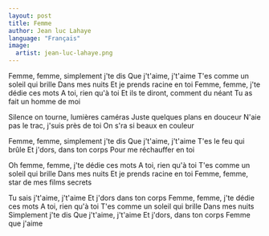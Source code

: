 ```yaml
---
layout: post
title: Femme
author: Jean luc Lahaye
language: "Français"
image:
  artist: jean-luc-lahaye.png
---
```

Femme, femme, simplement j'te dis
Que j't'aime, j't'aime
T'es comme un soleil qui brille
Dans mes nuits
Et je prends racine en toi
Femme, femme, j'te dédie ces mots
A toi, rien qu'à toi
Et ils te diront, comment du néant
Tu as fait un homme de moi

Silence on tourne, lumières caméras
Juste quelques plans en douceur
N'aie pas le trac, j'suis près de toi
On s'ra si beaux en couleur

Femme, femme, simplement j'te dis
Que j't'aime, j't'aime
T'es le feu qui brûle
Et j'dors, dans ton corps
Pour me réchauffer en toi


Oh femme, femme, j'te dédie ces mots
A toi, rien qu'à toi
T'es comme un soleil qui brille
Dans mes nuits
Et je prends racine en toi
Femme, femme, star de mes films secrets

Tu sais j't'aime, j't'aime
Et j'dors dans ton corps
Femme, femme, j'te dédie ces mots
A toi, rien qu'à toi
T'es comme un soleil qui brille
Dans mes nuits
Simplement j'te dis
Que j't'aime, j't'aime
Et j'dors, dans ton corps
Femme que j'aime
